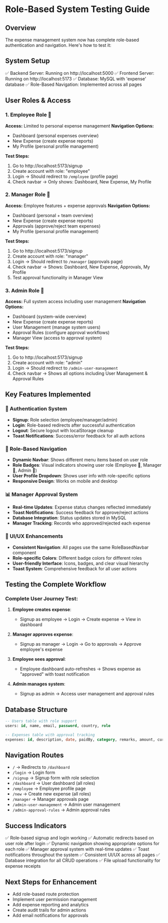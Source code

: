 # Role-Based System Testing Guide

## Overview
The expense management system now has complete role-based authentication and navigation. Here's how to test it:

## System Setup
✅ Backend Server: Running on http://localhost:5000
✅ Frontend Server: Running on http://localhost:5173
✅ Database: MySQL with 'expense' database
✅ Role-Based Navigation: Implemented across all pages

## User Roles & Access

### 1. Employee Role 📝
**Access:** Limited to personal expense management
**Navigation Options:**
- Dashboard (personal expenses overview)
- New Expense (create expense reports)
- My Profile (personal profile management)

**Test Steps:**
1. Go to http://localhost:5173/signup
2. Create account with role: "employee"
3. Login → Should redirect to `/employee` (profile page)
4. Check navbar → Only shows: Dashboard, New Expense, My Profile

### 2. Manager Role 👔
**Access:** Employee features + expense approvals
**Navigation Options:**
- Dashboard (personal + team overview)
- New Expense (create expense reports)
- Approvals (approve/reject team expenses)
- My Profile (personal profile management)

**Test Steps:**
1. Go to http://localhost:5173/signup
2. Create account with role: "manager"
3. Login → Should redirect to `/manager` (approvals page)
4. Check navbar → Shows: Dashboard, New Expense, Approvals, My Profile
5. Test approval functionality in Manager View

### 3. Admin Role 👑
**Access:** Full system access including user management
**Navigation Options:**
- Dashboard (system-wide overview)
- New Expense (create expense reports)
- User Management (manage system users)
- Approval Rules (configure approval workflows)
- Manager View (access to approval system)

**Test Steps:**
1. Go to http://localhost:5173/signup
2. Create account with role: "admin"
3. Login → Should redirect to `/admin-user-management`
4. Check navbar → Shows all options including User Management & Approval Rules

## Key Features Implemented

### 🔐 Authentication System
- **Signup**: Role selection (employee/manager/admin)
- **Login**: Role-based redirects after successful authentication
- **Logout**: Secure logout with localStorage cleanup
- **Toast Notifications**: Success/error feedback for all auth actions

### 🧭 Role-Based Navigation
- **Dynamic Navbar**: Shows different menu items based on user role
- **Role Badges**: Visual indicators showing user role (Employee 👤, Manager 👔, Admin 👑)
- **User Profile Dropdown**: Shows user info with role-specific options
- **Responsive Design**: Works on mobile and desktop

### 📊 Manager Approval System
- **Real-time Updates**: Expense status changes reflected immediately
- **Toast Notifications**: Success feedback for approve/reject actions
- **Database Integration**: Status updates stored in MySQL
- **Manager Tracking**: Records who approved/rejected each expense

### 🎨 UI/UX Enhancements
- **Consistent Navigation**: All pages use the same RoleBasedNavbar component
- **Role-specific Colors**: Different badge colors for different roles
- **User-friendly Interface**: Icons, badges, and clear visual hierarchy
- **Toast System**: Comprehensive feedback for all user actions

## Testing the Complete Workflow

### Complete User Journey Test:
1. **Employee creates expense**:
   - Signup as employee → Login → Create expense → View in dashboard
   
2. **Manager approves expense**:
   - Signup as manager → Login → Go to approvals → Approve employee's expense
   
3. **Employee sees approval**:
   - Employee dashboard auto-refreshes → Shows expense as "approved" with toast notification

4. **Admin manages system**:
   - Signup as admin → Access user management and approval rules

## Database Structure
```sql
-- Users table with role support
users: id, name, email, password, country, role

-- Expenses table with approval tracking  
expenses: id, description, date, paidBy, category, remarks, amount, currency, receipt, created_at, status, reviewed_by, reviewed_at
```

## Navigation Routes
- `/` → Redirects to `/dashboard`
- `/login` → Login form
- `/signup` → Signup form with role selection
- `/dashboard` → User dashboard (all roles)
- `/employee` → Employee profile page
- `/new` → Create new expense (all roles)
- `/manager` → Manager approvals page
- `/admin-user-management` → Admin user management
- `/admin-approval-rules` → Admin approval rules

## Success Indicators
✅ Role-based signup and login working
✅ Automatic redirects based on user role after login
✅ Dynamic navigation showing appropriate options for each role
✅ Manager approval system with real-time updates
✅ Toast notifications throughout the system
✅ Consistent UI/UX across all pages
✅ Database integration for all CRUD operations
✅ File upload functionality for expense receipts

## Next Steps for Enhancement
- Add role-based route protection
- Implement user permission management
- Add expense reporting and analytics
- Create audit trails for admin actions
- Add email notifications for approvals